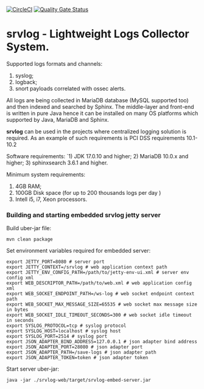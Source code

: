 [![CircleCI](https://circleci.com/gh/payneteasy/srvlog.svg?style=svg)](https://circleci.com/gh/payneteasy/srvlog)
[![Quality Gate Status](https://sonarcloud.io/api/project_badges/measure?project=com.payneteasy%3Asrvlog&metric=alert_status)](https://sonarcloud.io/dashboard?id=com.payneteasy%3Asrvlog)

srvlog - **Lightweight Logs Collector System.**
===

Supported logs formats and channels:
1) syslog;
2) logback;
3) snort payloads correlated with ossec alerts.

All logs are being collected in MariaDB database 
(MySQL supported too) and then indexed and searched 
by Sphinx. The middle-layer and front-end is written 
in pure Java hence it can be installed on many OS platforms 
which supported by Java, MariaDB and Sphinx. 

**srvlog** can be used in the projects where centralized 
logging solution is required. As an example of such 
requirements is PCI DSS requirements 10.1-10.2 

Software requirements:
`1) JDK 17.0.10 and higher;
2) MariaDB 10.0.x and higher;
3) sphinxsearch 3.6.1 and higher.

Minimum system requirements:
1) 4GB RAM;
2) 100GB Disk space (for up to 200 thousands logs per day )
3) Intell i5, i7, Xeon processors.

### Building and starting embedded srvlog jetty server

Build uber-jar file:

```shell
mvn clean package
```
Set environment variables required for embedded server:
```shell
export JETTY_PORT=8080 # server port
export JETTY_CONTEXT=/srvlog # web application context path
export JETTY_ENV_CONFIG_PATH=/path/to/jetty-env-ui.xml # server env config xml
export WEB_DESCRIPTOR_PATH=/path/to/web.xml # web application config xml
export WEB_SOCKET_ENDPOINT_PATH=/ws-log # web socket endpoint context path
export WEB_SOCKET_MAX_MESSAGE_SIZE=65535 # web socket max message size in bytes
export WEB_SOCKET_IDLE_TIMEOUT_SECONDS=300 # web socket idle timeout in seconds
export SYSLOG_PROTOCOL=tcp # syslog protocol
export SYSLOG_HOST=localhost # syslog host
export SYSLOG_PORT=2514 # syslog port
export JSON_ADAPTER_BIND_ADDRESS=127.0.0.1 # json adapter bind address
export JSON_ADAPTER_PORT=28080 # json adapter port
export JSON_ADAPTER_PATH=/save-logs # json adapter path
export JSON_ADAPTER_TOKEN=token # json adapter token
```
Start server uber-jar:
```shell
java -jar ./srvlog-web/target/srvlog-embed-server.jar
```